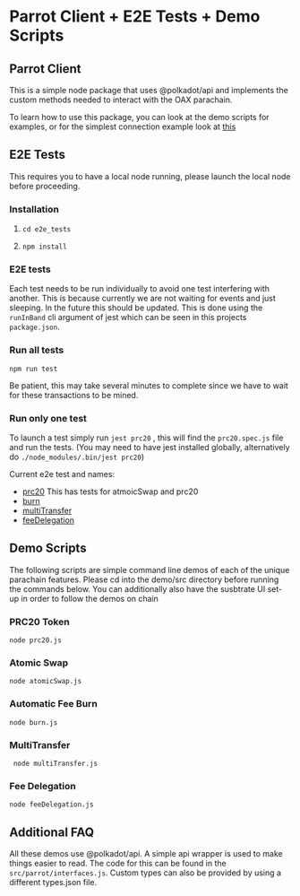 # Parrot Client  + E2E Tests + Demo Scripts 


## Parrot Client 

This is a simple node package that uses @polkadot/api and implements the custom methods needed to interact with the OAX parachain.

To learn how to use this package, you can look at the demo scripts for examples, or for the simplest connection example look at [this](https://github.com/OAXFoundation/parrot/blob/master/js/parrot-client/src/app.js)

## E2E Tests 

This requires you to have a local node running, please launch the local node before proceeding. 

### Installation 

1) ``` cd e2e_tests ```

2) ```npm install``` 

### E2E tests 

Each test needs to be run individually to avoid one test interfering with another. This is because currently we are not waiting for events and just sleeping. In the future this should be updated. This is done using the ```runInBand``` cli argument of jest which can be seen in this projects `package.json`. 

### Run all tests 


```npm run test``` 


Be patient, this may take several minutes to complete since we have to wait for these transactions to be mined. 

### Run only one test 

To launch a test simply run `jest prc20` , this will find the `prc20.spec.js` file and run the tests. (You may need to have jest installed globally, alternatively do `./node_modules/.bin/jest prc20`)

Current e2e test and names:

- [prc20](https://github.com/OAXFoundation/parrot/blob/master/js/e2e_tests/src/prc20.spec.js) This has tests for atmoicSwap and prc20 
- [burn](https://github.com/OAXFoundation/parrot/blob/master/js/e2e_tests/src/burn.spec.js)
- [multiTransfer](https://github.com/OAXFoundation/parrot/blob/master/js/e2e_tests/src/multiTransfer.spec.js)
- [feeDelegation](https://github.com/OAXFoundation/parrot/blob/master/js/e2e_tests/src/feeDelegation.spec.js)



## Demo Scripts 

The following scripts are simple command line demos of each of the unique parachain features. 
Please cd into the demo/src directory before running the commands below. You can additionally also have the susbtrate UI set-up in order to follow the demos on chain

### PRC20 Token 

```node prc20.js```

### Atomic Swap  

```node atomicSwap.js```

### Automatic Fee Burn  

```node burn.js```

### MultiTransfer  

``` node multiTransfer.js```

### Fee Delegation  

```node feeDelegation.js```


## Additional FAQ

All these demos use @polkadot/api.
A simple api wrapper is used to make things easier to read. The code for this can be found in the `src/parrot/interfaces.js`. Custom types can also be provided by using a different types.json file. 
